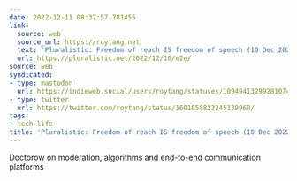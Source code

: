 ```yaml
---
date: 2022-12-11 08:37:57.781455
link:
  source: web
  source_url: https://roytang.net
  text: 'Pluralistic: Freedom of reach IS freedom of speech (10 Dec 2022) – Pluralistic'
  url: https://pluralistic.net/2022/12/10/e2e/
source: web
syndicated:
- type: mastodon
  url: https://indieweb.social/users/roytang/statuses/109494132992810748
- type: twitter
  url: https://twitter.com/roytang/status/1601858823245139968/
tags:
- tech-life
title: 'Pluralistic: Freedom of reach IS freedom of speech (10 Dec 2022) – Pluralistic'
---
```


Doctorow on moderation, algorithms and end-to-end communication platforms